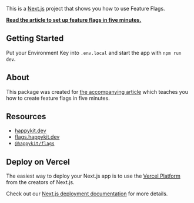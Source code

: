 This is a [Next.js](https://nextjs.org/) project that shows you how to use Feature Flags.

[**Read the article to set up feature flags in five minutes.**](https://frontend-digest.com/next-js-feature-flags-in-5-minutes-c0fa6822b3b8)

## Getting Started

Put your Environment Key into `.env.local` and start the app with `npm run dev`.

## About

This package was created for [the accompanying article](https://frontend-digest.com/next-js-feature-flags-in-5-minutes-c0fa6822b3b8) which teaches you how to create feature flags in five minutes.

## Resources

- [happykit.dev](https://happykit.dev/)
- [flags.happykit.dev](https://flags.happykit.dev/)
- [`@happykit/flags`](https://github.com/happykit/flags)


## Deploy on Vercel

The easiest way to deploy your Next.js app is to use the [Vercel Platform](https://vercel.com/new?utm_medium=default-template&filter=next.js&utm_source=create-next-app&utm_campaign=create-next-app-readme) from the creators of Next.js.

Check out our [Next.js deployment documentation](https://nextjs.org/docs/deployment) for more details.
